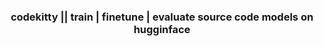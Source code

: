 <h3><p align="center"> codekitty || train | finetune | evaluate source code models on hugginface </p></h3>
